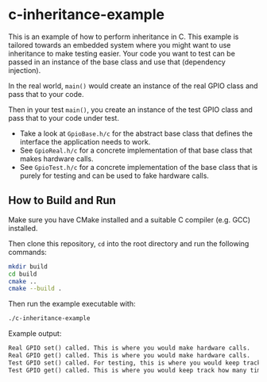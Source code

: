 # c-inheritance-example

This is an example of how to perform inheritance in C. This example is tailored towards an embedded system where you might want to use inheritance to make testing easier. Your code you want to test can be passed in an instance of the base class and use that (dependency injection).

In the real world, `main()` would create an instance of the real GPIO class and pass that to your code.

Then in your test `main()`, you create an instance of the test GPIO class and pass that to your code under test.

* Take a look at `GpioBase.h/c` for the abstract base class that defines the interface the application needs to work.
* See `GpioReal.h/c` for a concrete implementation of that base class that makes hardware calls.
* See `GpioTest.h/c` for a concrete implementation of the base class that is purely for testing and can be used to fake hardware calls.

## How to Build and Run

Make sure you have CMake installed and a suitable C compiler (e.g. GCC) installed.

Then clone this repository, `cd` into the root directory and run the following commands:

```sh
mkdir build
cd build
cmake ..
cmake --build .
```

Then run the example executable with:

```sh
./c-inheritance-example
```

Example output:

```txt
Real GPIO set() called. This is where you would make hardware calls.
Real GPIO get() called. This is where you would make hardware calls.
Test GPIO set() called. For testing, this is where you would keep track how many times the GPIO is set, when it was called, and what value.
Test GPIO get() called. This is where you would keep track how many times the GPIO is read, when, and you could fake return values.
```
